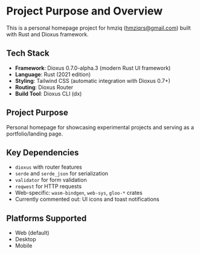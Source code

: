 # Project Purpose and Overview

This is a personal homepage project for hmziq (hmziqrs@gmail.com) built with Rust and Dioxus framework.

## Tech Stack
- **Framework**: Dioxus 0.7.0-alpha.3 (modern Rust UI framework)
- **Language**: Rust (2021 edition)
- **Styling**: Tailwind CSS (automatic integration with Dioxus 0.7+)
- **Routing**: Dioxus Router
- **Build Tool**: Dioxus CLI (dx)

## Project Purpose
Personal homepage for showcasing experimental projects and serving as a portfolio/landing page.

## Key Dependencies
- `dioxus` with router features
- `serde` and `serde_json` for serialization
- `validator` for form validation
- `reqwest` for HTTP requests
- Web-specific: `wasm-bindgen`, `web-sys`, `gloo-*` crates
- Currently commented out: UI icons and toast notifications

## Platforms Supported
- Web (default)
- Desktop
- Mobile